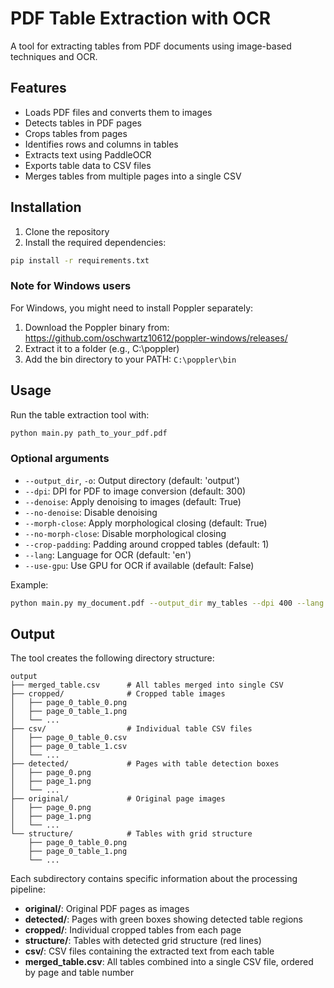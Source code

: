 # PDF Table Extraction with OCR

A tool for extracting tables from PDF documents using image-based techniques and OCR.

## Features

- Loads PDF files and converts them to images
- Detects tables in PDF pages
- Crops tables from pages
- Identifies rows and columns in tables
- Extracts text using PaddleOCR
- Exports table data to CSV files
- Merges tables from multiple pages into a single CSV

## Installation

1. Clone the repository
2. Install the required dependencies:

```bash
pip install -r requirements.txt
```

### Note for Windows users

For Windows, you might need to install Poppler separately:

1. Download the Poppler binary from: https://github.com/oschwartz10612/poppler-windows/releases/
2. Extract it to a folder (e.g., C:\poppler)
3. Add the bin directory to your PATH: `C:\poppler\bin`

## Usage

Run the table extraction tool with:

```bash
python main.py path_to_your_pdf.pdf
```

### Optional arguments

- `--output_dir`, `-o`: Output directory (default: 'output')
- `--dpi`: DPI for PDF to image conversion (default: 300)
- `--denoise`: Apply denoising to images (default: True)
- `--no-denoise`: Disable denoising
- `--morph-close`: Apply morphological closing (default: True)
- `--no-morph-close`: Disable morphological closing
- `--crop-padding`: Padding around cropped tables (default: 1)
- `--lang`: Language for OCR (default: 'en')
- `--use-gpu`: Use GPU for OCR if available (default: False)

Example:

```bash
python main.py my_document.pdf --output_dir my_tables --dpi 400 --lang en --use-gpu
```

## Output

The tool creates the following directory structure:

```
output
├── merged_table.csv      # All tables merged into single CSV
├── cropped/              # Cropped table images
│   ├── page_0_table_0.png
│   ├── page_0_table_1.png
│   └── ...
├── csv/                  # Individual table CSV files
│   ├── page_0_table_0.csv
│   ├── page_0_table_1.csv
│   └── ...
├── detected/             # Pages with table detection boxes
│   ├── page_0.png
│   ├── page_1.png
│   └── ...
├── original/             # Original page images
│   ├── page_0.png
│   ├── page_1.png
│   └── ...
└── structure/            # Tables with grid structure
    ├── page_0_table_0.png
    ├── page_0_table_1.png
    └── ...
```

Each subdirectory contains specific information about the processing pipeline:

- **original/**: Original PDF pages as images
- **detected/**: Pages with green boxes showing detected table regions
- **cropped/**: Individual cropped tables from each page
- **structure/**: Tables with detected grid structure (red lines)
- **csv/**: CSV files containing the extracted text from each table
- **merged_table.csv**: All tables combined into a single CSV file, ordered by page and table number